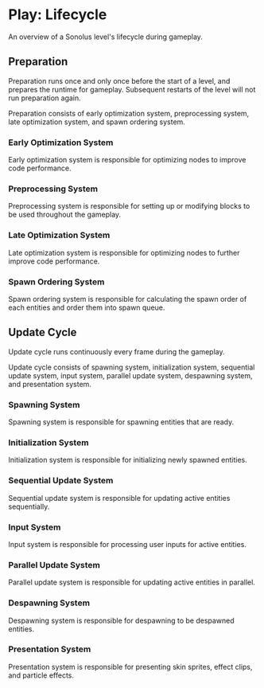 # Play: Lifecycle

An overview of a Sonolus level's lifecycle during gameplay.

## Preparation

Preparation runs once and only once before the start of a level, and prepares the runtime for gameplay. Subsequent restarts of the level will not run preparation again.

Preparation consists of early optimization system, preprocessing system, late optimization system, and spawn ordering system.

### Early Optimization System

Early optimization system is responsible for optimizing nodes to improve code performance.

### Preprocessing System

Preprocessing system is responsible for setting up or modifying blocks to be used throughout the gameplay.

### Late Optimization System

Late optimization system is responsible for optimizing nodes to further improve code performance.

### Spawn Ordering System

Spawn ordering system is responsible for calculating the spawn order of each entities and order them into spawn queue.

## Update Cycle

Update cycle runs continuously every frame during the gameplay.

Update cycle consists of spawning system, initialization system, sequential update system, input system, parallel update system, despawning system, and presentation system.

### Spawning System

Spawning system is responsible for spawning entities that are ready.

### Initialization System

Initialization system is responsible for initializing newly spawned entities.

### Sequential Update System

Sequential update system is responsible for updating active entities sequentially.

### Input System

Input system is responsible for processing user inputs for active entities.

### Parallel Update System

Parallel update system is responsible for updating active entities in parallel.

### Despawning System

Despawning system is responsible for despawning to be despawned entities.

### Presentation System

Presentation system is responsible for presenting skin sprites, effect clips, and particle effects.
